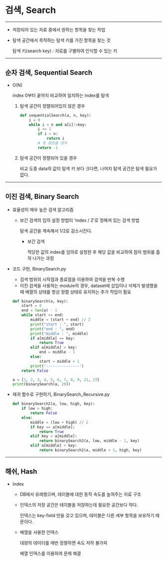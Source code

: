 # 검색, Search

---

- 저장되어 있는 자료 중에서 원하는 항목을 찾는 작업

- 탐색 공간에서 목적하는 탐색 키를 가진 항목을 찾는 것

  탐색 키(search key) : 자료를 구별하여 인식할 수 있는 키

---

## 순차 검색, Sequential Search

- O(N)

  index 0부터 끝까지 비교하여 일치하는 index를 탐색

    1. 탐색 공간이 정렬되어있지 않은 경우  
  
       ```python
       def sequentialSearch(a, n, key):
           i = 0
           while i < n and a[i]!=key:
               i += 1
               if i < n:
                   return i
               # 못 찾았을 경우
               return -1
       ```
  
    2. 탐색 공간이 정렬되어 있을 경우
  
          비교 도중 data의 값이 탐색 키 보다 크다면, 나머지 탐색 공간은 탐색 필요가 없다.

---

## 이진 검색, Binary Search

- 효율성이 매우 높은 검색 알고리즘

    - 보간 검색의 임의 설정 방법이 'index / 2'로 정해져 있는 검색 방법

      탐색 공간을 계속해서 1/2로 감소시킨다.

      - 보간 검색

        적당한 값의 index를 임의로 설정한 후 해당 값을 비교하여 점차 범위를 좁혀 나가는 과정

- 코드 구현, BinarySearch.py

    - 검색 범위의 시작점과 종료점을 이용하여 검색을 반복 수행
    - 이진 검색을 사용하는 module의 경우, dataset에 삽입이나 삭제가 발생했을 때 배열의 상태를 항상 정렬 상태로 유지하는 추가 작업이 필요
    
    ```python
    def binarySearch(a, key):
        start = 0
        end = len(a) - 1
        while start <= end:
            middle = (start + end) // 2
            print("start : ", start)
            print("end : ", end)
            print("middle : ", middle)
            if a[middle] == key:
                return True
            elif a[middle] > key:
                end = middle - 1
            else:
                start = middle + 1
            print('---------------')
        return False
    
    a = [1, 2, 3, 4, 5, 6, 7, 8, 9, 21, 23]
    print(binarySearch(a, 20))
    ```
    
- 재귀 함수로 구현하기, BinarySearch_Recursive.py

    ```python
    def binarySearch2(a, low, high, key):
        if low > high:
            return False
        else:
            middle = (low + high) // 2
            if key == a[middle]:
                return True
            elif key < a[middle]:
                return binarySearch2(a, low, middle - 1, key)
            elif a[middle] < key:
                return binarySearch2(a, middle + 1, high, key)
    ```

---

## 해쉬, Hash

- Index

  - DB에서 유래했으며, 테이블에 대한 동작 속도를 높여주는 자료 구조

  - 인덱스의 저장 공간은 테이블을 저장하는데 필요한 공간보다 작다.

    인덱스는 key-field 만을 갖고 있으며, 테이블은 다른 세부 항목을 보유하기 때문이다.

  - 배열을 사용한 인덱스

    대량의 데이터를 매번 정렬하면 속도 저하 불가피

    배열 인덱스를 이용하여 문제 해결